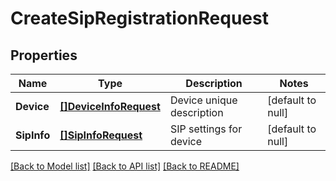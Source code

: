 # CreateSipRegistrationRequest

## Properties
Name | Type | Description | Notes
------------ | ------------- | ------------- | -------------
**Device** | [**[]DeviceInfoRequest**](DeviceInfoRequest.md) | Device unique description | [default to null]
**SipInfo** | [**[]SipInfoRequest**](SIPInfoRequest.md) | SIP settings for device | [default to null]

[[Back to Model list]](../README.md#documentation-for-models) [[Back to API list]](../README.md#documentation-for-api-endpoints) [[Back to README]](../README.md)


